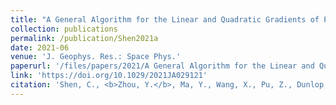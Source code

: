 ```yaml
---
title: "A General Algorithm for the Linear and Quadratic Gradients of Physical Quantities Based on 10 or More Point Measurements"
collection: publications
permalink: /publication/Shen2021a
date: 2021-06
venue: 'J. Geophys. Res.: Space Phys.'
paperurl: '/files/papers/2021/A General Algorithm for the Linear and Quadratic Gradients of Physical Quantities Based on 10 or More Point Measurements-17120947 (1).pdf'
link: 'https://doi.org/10.1029/2021JA029121'
citation: 'Shen, C., <b>Zhou, Y.</b>, Ma, Y., Wang, X., Pu, Z., Dunlop, M. (2021). A General Algorithm for the Linear and Quadratic Gradients of Physical Quantities Based on 10 or More Point Measurements. J. Geophys. Res.: Space Phys., 126, e2021JA029121. https://doi.org/10.1029/2021JA029121'
---
```

